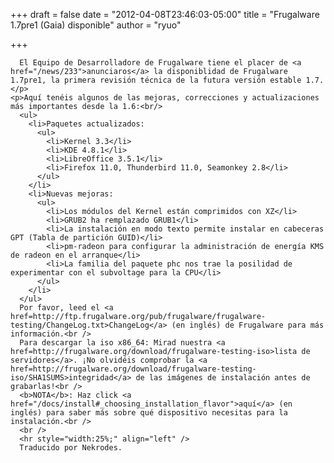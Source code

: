 
+++
draft = false
date = "2012-04-08T23:46:03-05:00"
title = "Frugalware 1.7pre1 (Gaia) disponible"
author = "ryuo"

+++

      El Equipo de Desarrolladore de Frugalware tiene el placer de <a href="/news/233">anunciaros</a> la disponiblidad de Frugalware 1.7pre1, la primera revisión técnica de la futura versión estable 1.7.</p>
    <p>Aquí tenéis algunos de las mejoras, correcciones y actualizaciones más importantes desde la 1.6:<br/>
      <ul>
        <li>Paquetes actualizados:
          <ul>
            <li>Kernel 3.3</li>
            <li>KDE 4.8.1</li>
            <li>LibreOffice 3.5.1</li>
            <li>Firefox 11.0, Thunderbird 11.0, Seamonkey 2.8</li>
          </ul>
        </li>
        <li>Nuevas mejoras:
          <ul>
            <li>Los módulos del Kernel están comprimidos con XZ</li>
            <li>GRUB2 ha remplazado GRUB1</li>
            <li>La instalación en modo texto permite instalar en cabeceras GPT (Tabla de partición GUID)</li>
            <li>pm-radeon para configurar la administración de energía KMS de radeon en el arranque</li>
            <li>La familia del paquete phc nos trae la posilidad de experimentar con el subvoltage para la CPU</li>
          </ul>
        </li>
      </ul>
      Por favor, leed el <a href=http://ftp.frugalware.org/pub/frugalware/frugalware-testing/ChangeLog.txt>ChangeLog</a> (en inglés) de Frugalware para más información.<br />
      Para descargar la iso x86_64: Mirad nuestra <a href=http://frugalware.org/download/frugalware-testing-iso>lista de servidores</a>. ¡No olvidéis comprobar la <a href=http://frugalware.org/download/frugalware-testing-iso/SHA1SUMS>integridad</a> de las imágenes de instalación antes de grabarlas!<br />
      <b>NOTA</b>: Haz click <a href="/docs/install#_choosing_installation_flavor">aquí</a> (en inglés) para saber más sobre qué dispositivo necesitas para la instalación.<br />
      <br />
      <hr style="width:25%;" align="left" />
      Traducido por Nekrodes.
